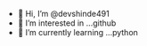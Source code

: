 - 👋 Hi, I’m @devshinde491
- 👀 I’m interested in ...github
- 🌱 I’m currently learning ...python

<!---
devshinde491/devshinde491 is a ✨ special ✨ repository because its `README.md` (this file) appears on your GitHub profile.
You can click the Preview link to take a look at your changes.
--->
